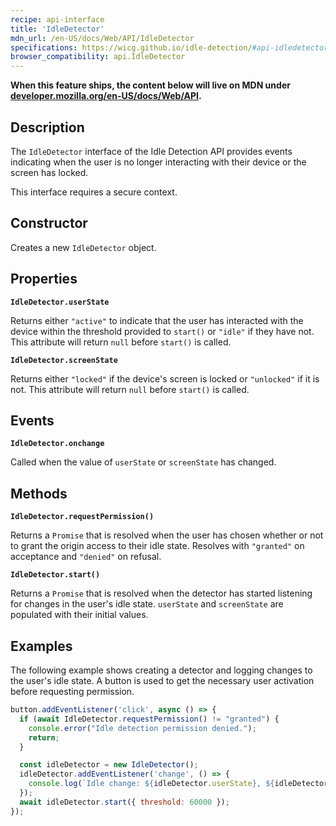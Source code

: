 ```yaml
---
recipe: api-interface
title: 'IdleDetector'
mdn_url: /en-US/docs/Web/API/IdleDetector
specifications: https://wicg.github.io/idle-detection/#api-idledetector
browser_compatibility: api.IdleDetector
---
```


**When this feature ships, the content below will live on MDN under
[developer.mozilla.org/en-US/docs/Web/API](https://developer.mozilla.org/en-US/docs/Web/API).**

## Description

The `IdleDetector` interface of the Idle Detection API provides events
indicating when the user is no longer interacting with their device or the
screen has locked.

This interface requires a secure context.

## Constructor

Creates a new `IdleDetector` object.

## Properties

**`IdleDetector.userState`**

Returns either `"active"` to indicate that the user has interacted with the
device within the threshold provided to `start()` or `"idle"` if they have not.
This attribute will return `null` before `start()` is called.

**`IdleDetector.screenState`**

Returns either `"locked"` if the device's screen is locked or `"unlocked"` if it
is not. This attribute will return `null` before `start()` is called.

## Events

**`IdleDetector.onchange`**

Called when the value of `userState` or `screenState` has changed.

## Methods

**`IdleDetector.requestPermission()`**

Returns a `Promise` that is resolved when the user has chosen whether or not to
grant the origin access to their idle state. Resolves with `"granted"` on
acceptance and `"denied"` on refusal.

**`IdleDetector.start()`**

Returns a `Promise` that is resolved when the detector has started listening for
changes in the user's idle state. `userState` and `screenState` are populated
with their initial values.

## Examples

The following example shows creating a detector and logging changes to the
user's idle state. A button is used to get the necessary user activation before
requesting permission.

```js
button.addEventListener('click', async () => {
  if (await IdleDetector.requestPermission() != "granted") {
    console.error("Idle detection permission denied.");
    return;
  }

  const idleDetector = new IdleDetector();
  idleDetector.addEventListener('change', () => {
    console.log(`Idle change: ${idleDetector.userState}, ${idleDetector.screenState}.`);
  });    
  await idleDetector.start({ threshold: 60000 });
});
```
